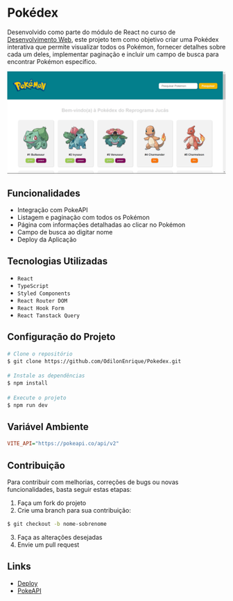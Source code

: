 # Pokédex

Desenvolvido como parte do módulo de React no curso de [Desenvolvimento Web](https://emanuelquintino.github.io/Page-WDC/),
este projeto tem como objetivo criar uma Pokédex interativa que permite visualizar todos os Pokémon, fornecer detalhes sobre cada um deles, implementar paginação e incluir um campo de busca para encontrar Pokémon específico.

![home-layout](./src/assets/home-layout.png)

## Funcionalidades

- Integração com PokeAPI
- Listagem e paginação com todos os Pokémon
- Página com informações detalhadas ao clicar no Pokémon
- Campo de busca ao digitar nome
- Deploy da Aplicação

## Tecnologias Utilizadas

- `React`
- `TypeScript`
- `Styled Components`
- `React Router DOM`
- `React Hook Form`
- `React Tanstack Query`

## Configuração do Projeto

```bash
# Clone o repositório
$ git clone https://github.com/OdilonEnrique/Pokedex.git

# Instale as dependências
$ npm install

# Execute o projeto
$ npm run dev
```

## Variável Ambiente

```ini
VITE_API="https://pokeapi.co/api/v2"
```

## Contribuição

Para contribuir com melhorias, correções de bugs ou novas funcionalidades, basta seguir estas etapas:

1. Faça um fork do projeto
2. Crie uma branch para sua contribuição:

```bash
$ git checkout -b nome-sobrenome
```

3. Faça as alterações desejadas
4. Envie um pull request

## Links

- [Deploy](https://pokedex-mauve-tau.vercel.app/)
- [PokeAPI](https://pokeapi.co/)
